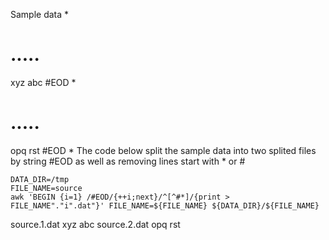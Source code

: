 Sample data
*
# .....
xyz
abc
#EOD
*
# .....
opq
rst
#EOD
*
The code below split the sample data into two splited files by string #EOD as well as removing lines start with * or #
```shell
DATA_DIR=/tmp
FILE_NAME=source
awk 'BEGIN {i=1} /#EOD/{++i;next}/^[^#*]/{print > FILE_NAME"."i".dat"}' FILE_NAME=${FILE_NAME} ${DATA_DIR}/${FILE_NAME}
```
source.1.dat
xyz
abc
source.2.dat
opq
rst
